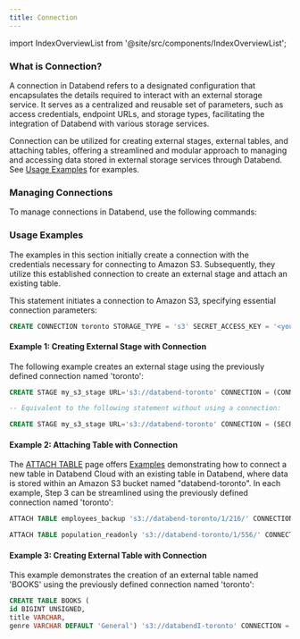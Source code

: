 ```yaml
---
title: Connection
---
```

import IndexOverviewList from '@site/src/components/IndexOverviewList';

### What is Connection?

A connection in Databend refers to a designated configuration that encapsulates the details required to interact with an external storage service. It serves as a centralized and reusable set of parameters, such as access credentials, endpoint URLs, and storage types, facilitating the integration of Databend with various storage services.

Connection can be utilized for creating external stages, external tables, and attaching tables, offering a streamlined and modular approach to managing and accessing data stored in external storage services through Databend. See [Usage Examples](#usage-examples) for examples.

### Managing Connections

To manage connections in Databend, use the following commands:

<IndexOverviewList />

### Usage Examples

The examples in this section initially create a connection with the credentials necessary for connecting to Amazon S3. Subsequently, they utilize this established connection to create an external stage and attach an existing table. 

This statement initiates a connection to Amazon S3, specifying essential connection parameters:

```sql
CREATE CONNECTION toronto STORAGE_TYPE = 's3' SECRET_ACCESS_KEY = '<your-secret-access-key>' ACCESS_KEY_ID = '<your-access-key-id>';
```

#### Example 1: Creating External Stage with Connection

The following example creates an external stage using the previously defined connection named 'toronto':

```sql
CREATE STAGE my_s3_stage URL='s3://databend-toronto' CONNECTION = (CONNECTION_NAME = 'toronto');

-- Equivalent to the following statement without using a connection:

CREATE STAGE my_s3_stage URL='s3://databend-toronto' CONNECTION = (SECRET_ACCESS_KEY = '<your-secret-access-key>' ACCESS_KEY_ID = '<your-access-key-id>');
```

#### Example 2: Attaching Table with Connection

The [ATTACH TABLE](../20-table/92-attach-table.md) page offers [Examples](../20-table/92-attach-table.md#examples) demonstrating how to connect a new table in Databend Cloud with an existing table in Databend, where data is stored within an Amazon S3 bucket named "databend-toronto". In each example, Step 3 can be streamlined using the previously defined connection named 'toronto':

```sql title='Databend Cloud:'
ATTACH TABLE employees_backup 's3://databend-toronto/1/216/' CONNECTION = (CONNECTION_NAME = 'toronto');
```

```sql title='Databend Cloud:'
ATTACH TABLE population_readonly 's3://databend-toronto/1/556/' CONNECTION = (CONNECTION_NAME = 'toronto') READ_ONLY;
```

#### Example 3: Creating External Table with Connection

This example demonstrates the creation of an external table named 'BOOKS' using the previously defined connection named 'toronto':

```sql
CREATE TABLE BOOKS (
id BIGINT UNSIGNED,
title VARCHAR,
genre VARCHAR DEFAULT 'General') 's3://databendI-toronto' CONNECTION = (CONNECTION_NAME = 'toronto');
```